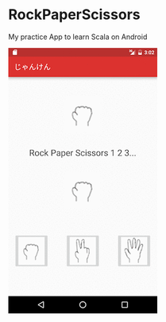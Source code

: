 # RockPaperScissors
My practice App to learn Scala on Android

![screenshot](https://github.com/b0npu/RockPaperScissors/blob/graphicimages/rsp.gif)
